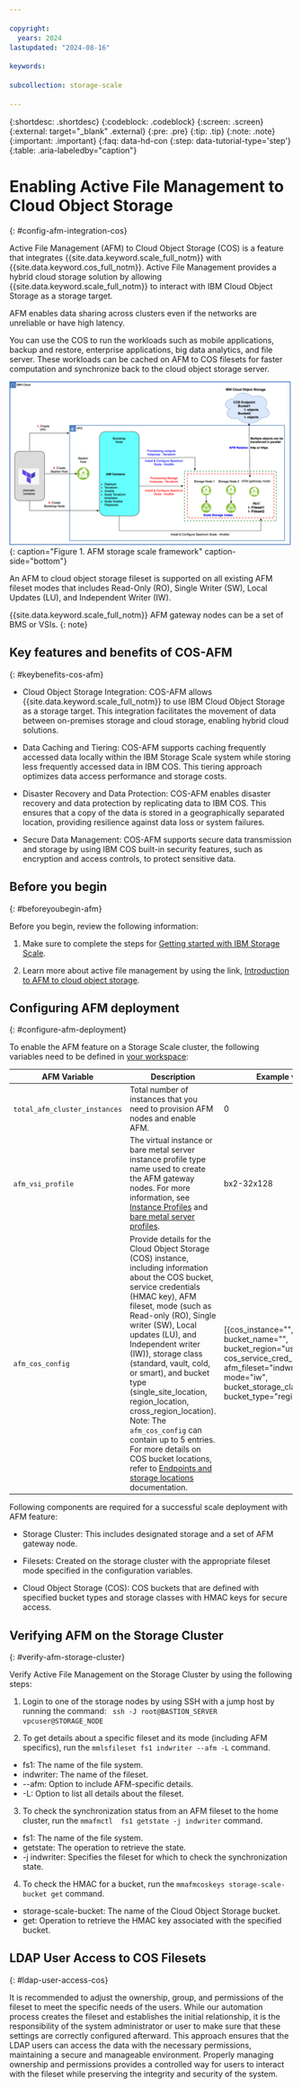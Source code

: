 ```yaml
---

copyright:
  years: 2024
lastupdated: "2024-08-16"

keywords: 

subcollection: storage-scale

---
```


{:shortdesc: .shortdesc}
{:codeblock: .codeblock}
{:screen: .screen}
{:external: target="_blank" .external}
{:pre: .pre}
{:tip: .tip}
{:note: .note}
{:important: .important}
{:faq: data-hd-con
{:step: data-tutorial-type='step'}
{:table: .aria-labeledby="caption"}

# Enabling Active File Management to Cloud Object Storage
{: #config-afm-integration-cos}

Active File Management (AFM) to Cloud Object Storage (COS) is a feature that integrates {{site.data.keyword.scale_full_notm}} with {{site.data.keyword.cos_full_notm}}. Active File Management provides a hybrid cloud storage solution by allowing {{site.data.keyword.scale_full_notm}} to interact with IBM Cloud Object Storage as a storage target.

AFM enables data sharing across clusters even if the networks are unreliable or have high latency.

You can use the COS to run the workloads such as mobile applications, backup and restore, enterprise applications, big data analytics, and file server. These workloads can be cached on AFM to COS filesets for faster computation and synchronize back to the cloud object storage server.

![Architecture diagram.](images/afm_cos_architecture.svg){: caption="Figure 1. AFM storage scale framework" caption-side="bottom"}

An AFM to cloud object storage fileset is supported on all existing AFM fileset modes that includes Read-Only (RO), Single Writer (SW), Local Updates (LU), and Independent Writer (IW).

{{site.data.keyword.scale_full_notm}} AFM gateway nodes can be a set of BMS or VSIs. 
{: note}

## Key features and benefits of COS-AFM
{: #keybenefits-cos-afm}

* Cloud Object Storage Integration: COS-AFM allows {{site.data.keyword.scale_full_notm}} to use IBM Cloud Object Storage as a storage target. This integration facilitates the movement of data between on-premises storage and cloud storage, enabling hybrid cloud solutions.

* Data Caching and Tiering: COS-AFM supports caching frequently accessed data locally within the IBM Storage Scale system while storing less frequently accessed data in IBM COS. This tiering approach optimizes data access performance and storage costs.

* Disaster Recovery and Data Protection: COS-AFM enables disaster recovery and data protection by replicating data to IBM COS. This ensures that a copy of the data is stored in a geographically separated location, providing resilience against data loss or system failures.

* Secure Data Management: COS-AFM supports secure data transmission and storage by using IBM COS built-in security features, such as encryption and access controls, to protect sensitive data.

## Before you begin
{: #beforeyoubegin-afm}

Before you begin, review the following information:

1. Make sure to complete the steps for [Getting started with IBM Storage Scale](/docs/storage-scale?topic=storage-scale-getting-started-tutorial).

2. Learn more about active file management by using the link, [Introduction to AFM to cloud object storage](https://www.ibm.com/docs/en/storage-scale/5.2.0?topic=overview-introduction-afm-cloud-object-storage).

## Configuring AFM deployment
{: #configure-afm-deployment}

To enable the AFM feature on a Storage Scale cluster, the following variables need to be defined in [your workspace](/docs/storage-scale?topic=storage-scale-creating-workspace&interface=ui):

|AFM Variable|	Description|	Example value|
|-------------|------------|--------------|
| `total_afm_cluster_instances`  | Total number of instances that you need to provision AFM nodes and enable AFM.	| 0  |
| `afm_vsi_profile` | The virtual instance or bare metal server instance profile type name used to create the AFM gateway nodes. For more information, see [Instance Profiles](https://cloud.ibm.com/docs/vpc?topic=vpc-profiles&interface=ui) and [bare metal server profiles](https://cloud.ibm.com/docs/vpc?topic=vpc-bare-metal-servers-profile&interface=ui). | bx2-32x128 |
| `afm_cos_config` | Provide details for the Cloud Object Storage (COS) instance, including information about the COS bucket, service credentials (HMAC key), AFM fileset, mode (such as Read-only (RO), Single writer (SW), Local updates (LU), and Independent writer (IW)), storage class (standard, vault, cold, or smart), and bucket type (single_site_location, region_location, cross_region_location). Note: The `afm_cos_config` can contain up to 5 entries. For more details on COS bucket locations, refer to [Endpoints and storage locations](https://cloud.ibm.com/docs/cloud-object-storage/basics?topic=cloud-object-storage-endpoints) documentation. | [{cos_instance="", bucket_name="", bucket_region="us-south", cos_service_cred_key="", afm_fileset="indwriter", mode="iw", bucket_storage_class="smart", bucket_type="region_location"}] |

Following components are required for a successful scale deployment with AFM feature:

* Storage Cluster: This includes designated storage and a set of AFM gateway node.

* Filesets: Created on the storage cluster with the appropriate fileset mode specified in the configuration variables.

* Cloud Object Storage (COS): COS buckets that are defined with specified bucket types and storage classes with HMAC keys for secure access.

## Verifying AFM on the Storage Cluster
{: #verify-afm-storage-cluster}

Verify Active File Management on the Storage Cluster by using the following steps:

1. Login to one of the storage nodes by using SSH with a jump host by running the command:
  ` ssh -J root@BASTION_SERVER vpcuser@STORAGE_NODE`

2. To get details about a specific fileset and its mode (including AFM specifics), run the `mmlsfileset fs1 indwriter --afm -L` command.
  *  fs1: The name of the file system.
  *  indwriter: The name of the fileset.
  *  --afm: Option to include AFM-specific details.
  *  -L: Option to list all details about the fileset.

3. To check the synchronization status from an AFM fileset to the home cluster, run the `mmafmctl  fs1 getstate -j indwriter` command.
  *  fs1: The name of the file system.
  *  getstate: The operation to retrieve the state.
  *  -j indwriter: Specifies the fileset for which to check the synchronization state.

4. To check the HMAC for a bucket, run the `mmafmcoskeys storage-scale-bucket get` command.
  *  storage-scale-bucket: The name of the Cloud Object Storage bucket.
  *  get: Operation to retrieve the HMAC key associated with the specified bucket.

## LDAP User Access to COS Filesets
{: #ldap-user-access-cos}

It is recommended to adjust the ownership, group, and permissions of the fileset to meet the specific needs of the users. While our automation process creates the fileset and establishes the initial relationship, it is the responsibility of the system administrator or user to make sure that these settings are correctly configured afterward. This approach ensures that the LDAP users can access the data with the necessary permissions, maintaining a secure and manageable environment. Properly managing ownership and permissions provides a controlled way for users to interact with the fileset while preserving the integrity and security of the system.
